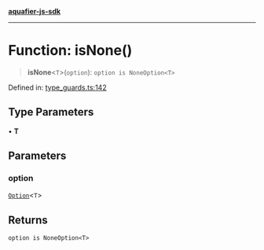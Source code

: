 [**aquafier-js-sdk**](../README.md)

***

# Function: isNone()

> **isNone**\<`T`\>(`option`): `option is NoneOption<T>`

Defined in: [type\_guards.ts:142](https://github.com/inblockio/aqua-verifier-js-lib/blob/8585c670e387bba02324c5d1649cefbfbcc39ce3/src/type_guards.ts#L142)

## Type Parameters

• **T**

## Parameters

### option

[`Option`](../type-aliases/Option.md)\<`T`\>

## Returns

`option is NoneOption<T>`
